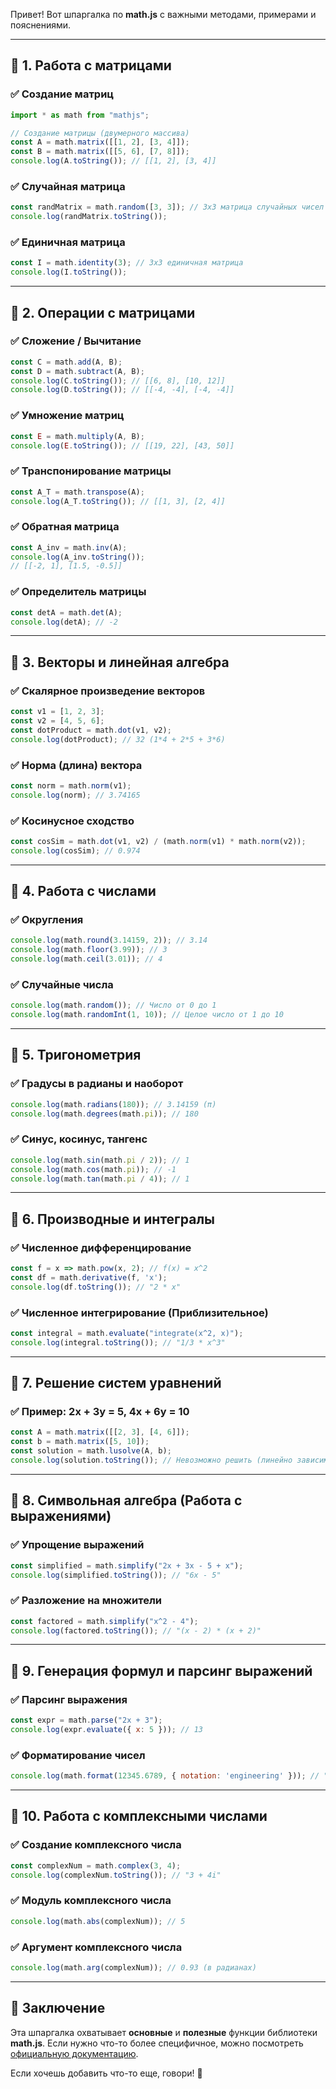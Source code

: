 Привет! Вот шпаргалка по **math.js** с важными методами, примерами и пояснениями.  

---

## 🔹 **1. Работа с матрицами**  

### ✅ **Создание матриц**
```js
import * as math from "mathjs";

// Создание матрицы (двумерного массива)
const A = math.matrix([[1, 2], [3, 4]]);
const B = math.matrix([[5, 6], [7, 8]]);
console.log(A.toString()); // [[1, 2], [3, 4]]
```
  
### ✅ **Случайная матрица**
```js
const randMatrix = math.random([3, 3]); // 3x3 матрица случайных чисел
console.log(randMatrix.toString());
```

### ✅ **Единичная матрица**
```js
const I = math.identity(3); // 3x3 единичная матрица
console.log(I.toString());
```

---

## 🔹 **2. Операции с матрицами**  

### ✅ **Сложение / Вычитание**
```js
const C = math.add(A, B);
const D = math.subtract(A, B);
console.log(C.toString()); // [[6, 8], [10, 12]]
console.log(D.toString()); // [[-4, -4], [-4, -4]]
```

### ✅ **Умножение матриц**
```js
const E = math.multiply(A, B);
console.log(E.toString()); // [[19, 22], [43, 50]]
```

### ✅ **Транспонирование матрицы**
```js
const A_T = math.transpose(A);
console.log(A_T.toString()); // [[1, 3], [2, 4]]
```

### ✅ **Обратная матрица**
```js
const A_inv = math.inv(A);
console.log(A_inv.toString()); 
// [[-2, 1], [1.5, -0.5]]
```

### ✅ **Определитель матрицы**
```js
const detA = math.det(A);
console.log(detA); // -2
```

---

## 🔹 **3. Векторы и линейная алгебра**  

### ✅ **Скалярное произведение векторов**
```js
const v1 = [1, 2, 3];
const v2 = [4, 5, 6];
const dotProduct = math.dot(v1, v2);
console.log(dotProduct); // 32 (1*4 + 2*5 + 3*6)
```

### ✅ **Норма (длина) вектора**
```js
const norm = math.norm(v1);
console.log(norm); // 3.74165
```

### ✅ **Косинусное сходство**
```js
const cosSim = math.dot(v1, v2) / (math.norm(v1) * math.norm(v2));
console.log(cosSim); // 0.974
```

---

## 🔹 **4. Работа с числами**  

### ✅ **Округления**
```js
console.log(math.round(3.14159, 2)); // 3.14
console.log(math.floor(3.99)); // 3
console.log(math.ceil(3.01)); // 4
```

### ✅ **Случайные числа**
```js
console.log(math.random()); // Число от 0 до 1
console.log(math.randomInt(1, 10)); // Целое число от 1 до 10
```

---

## 🔹 **5. Тригонометрия**  

### ✅ **Градусы в радианы и наоборот**
```js
console.log(math.radians(180)); // 3.14159 (π)
console.log(math.degrees(math.pi)); // 180
```

### ✅ **Синус, косинус, тангенс**
```js
console.log(math.sin(math.pi / 2)); // 1
console.log(math.cos(math.pi)); // -1
console.log(math.tan(math.pi / 4)); // 1
```

---

## 🔹 **6. Производные и интегралы**  

### ✅ **Численное дифференцирование**
```js
const f = x => math.pow(x, 2); // f(x) = x^2
const df = math.derivative(f, 'x');
console.log(df.toString()); // "2 * x"
```

### ✅ **Численное интегрирование (Приблизительное)**
```js
const integral = math.evaluate("integrate(x^2, x)");
console.log(integral.toString()); // "1/3 * x^3"
```

---

## 🔹 **7. Решение систем уравнений**  

### ✅ **Пример: 2x + 3y = 5, 4x + 6y = 10**
```js
const A = math.matrix([[2, 3], [4, 6]]);
const b = math.matrix([5, 10]);
const solution = math.lusolve(A, b);
console.log(solution.toString()); // Невозможно решить (линейно зависимая система)
```

---

## 🔹 **8. Символьная алгебра (Работа с выражениями)**  

### ✅ **Упрощение выражений**
```js
const simplified = math.simplify("2x + 3x - 5 + x");
console.log(simplified.toString()); // "6x - 5"
```

### ✅ **Разложение на множители**
```js
const factored = math.simplify("x^2 - 4");
console.log(factored.toString()); // "(x - 2) * (x + 2)"
```

---

## 🔹 **9. Генерация формул и парсинг выражений**  

### ✅ **Парсинг выражения**
```js
const expr = math.parse("2x + 3");
console.log(expr.evaluate({ x: 5 })); // 13
```

### ✅ **Форматирование чисел**
```js
console.log(math.format(12345.6789, { notation: 'engineering' })); // "12.346e+3"
```

---

## 🔹 **10. Работа с комплексными числами**  

### ✅ **Создание комплексного числа**
```js
const complexNum = math.complex(3, 4);
console.log(complexNum.toString()); // "3 + 4i"
```

### ✅ **Модуль комплексного числа**
```js
console.log(math.abs(complexNum)); // 5
```

### ✅ **Аргумент комплексного числа**
```js
console.log(math.arg(complexNum)); // 0.93 (в радианах)
```

---

## 🎯 **Заключение**
Эта шпаргалка охватывает **основные** и **полезные** функции библиотеки **math.js**. Если нужно что-то более специфичное, можно посмотреть [официальную документацию](https://mathjs.org/docs/).  

Если хочешь добавить что-то еще, говори! 🚀
